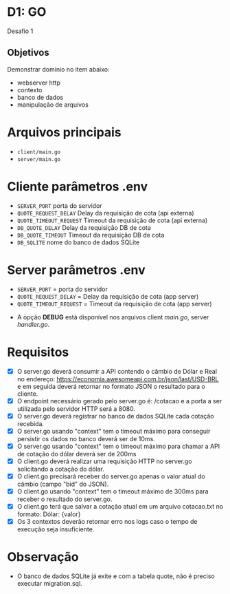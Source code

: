 # D1: GO
Desafio 1

## Objetivos
Demonstrar domínio no item abaixo:
- webserver http
- contexto
- banco de dados
- manipulação de arquivos

# Arquivos principais
- `client/main.go`
- `server/main.go`

# Cliente parâmetros .env
- `SERVER_PORT` porta do servidor
- `QUOTE_REQUEST_DELAY` Delay da requisição de cota (api externa)
- `QUOTE_TIMEOUT_REQUEST` Timeout da requisição de cota  (api externa)
- `DB_QUOTE_DELAY` Delay da requisição DB de cota
- `DB_QUOTE_TIMEOUT` Timeout da requisição DB de cota
- `DB_SQLITE` nome do banco de dados SQLite

# Server parâmetros .env
- `SERVER_PORT` = porta do servidor
- `QUOTE_REQUEST_DELAY` = Delay da requisição de cota (app server)
- `QUOTE_TIMEOUT_REQUEST` = Timeout da requisição de cota (app server)

* A opção **DEBUG** está disponível nos arquivos client *main.go*, server *handler.go*.

# Requisitos
- [X] O server.go deverá consumir a API contendo o câmbio de Dólar e Real no endereço: https://economia.awesomeapi.com.br/json/last/USD-BRL e em seguida deverá retornar no formato JSON o resultado para o cliente.
- [X] O endpoint necessário gerado pelo server.go é: /cotacao e a porta a ser utilizada pelo servidor HTTP será a 8080.
- [X] O server.go deverá registrar no banco de dados SQLite cada cotação recebida.
- [X] O server.go usando "context" tem o timeout máximo para conseguir persistir os dados no banco deverá ser de 10ms.
- [X] O server.go usando "context" tem o timeout máximo para chamar a API de cotação do dólar deverá ser de 200ms
- [X] O client.go deverá realizar uma requisição HTTP no server.go solicitando a cotação do dólar.
- [X] O client.go precisará receber do server.go apenas o valor atual do câmbio (campo "bid" do JSON).
- [X] O client.go usando "context" tem o timeout máximo de 300ms para receber o resultado do server.go.
- [X] O client.go terá que salvar a cotação atual em um arquivo cotacao.txt no formato: Dólar: {valor}
- [X] Os 3 contextos deverão retornar erro nos logs caso o tempo de execução seja insuficiente.

# Observação
- O banco de dados SQLite já exite e com a tabela quote, não é preciso executar migration.sql.